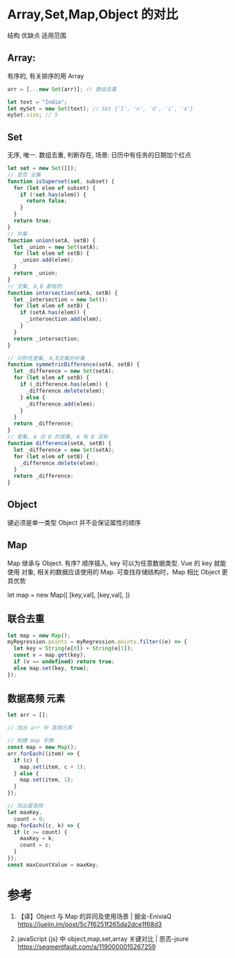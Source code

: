 # Array,Set,Map,Object 的对比

结构 优缺点 适用范围

## Array:

有序的, 有关排序的用 Array

```js
arr = [...new Set(arr)]; // 数组去重

let text = "India";
let mySet = new Set(text); // Set {'I', 'n', 'd', 'i', 'a'}
mySet.size; // 5
```

## Set

无序, 唯一. 数组去重, 判断存在, 场景: 日历中有任务的日期加个红点

```js
let set = new Set([]);
// 是否 全集
function isSuperset(set, subset) {
  for (let elem of subset) {
    if (!set.has(elem)) {
      return false;
    }
  }
  return true;
}
// 并集
function union(setA, setB) {
  let _union = new Set(setA);
  for (let elem of setB) {
    _union.add(elem);
  }
  return _union;
}
// 交集, A,B 都有的
function intersection(setA, setB) {
  let _intersection = new Set();
  for (let elem of setB) {
    if (setA.has(elem)) {
      _intersection.add(elem);
    }
  }
  return _intersection;
}

// 对称性差集, A,B交集的补集
function symmetricDifference(setA, setB) {
  let _difference = new Set(setA);
  for (let elem of setB) {
    if (_difference.has(elem)) {
      _difference.delete(elem);
    } else {
      _difference.add(elem);
    }
  }
  return _difference;
}
// 差集, A 对 B 的差集, A 有 B 没有
function difference(setA, setB) {
  let _difference = new Set(setA);
  for (let elem of setB) {
    _difference.delete(elem);
  }
  return _difference;
}
```

## Object

键必须是单一类型
Object 并不会保证属性的顺序

## Map

Map 继承与 Object.
有序? 顺序插入, key 可以为任意数据类型.
Vue 的 key 就能使用 对象, 相关的数据应该使用的 Map.
可查找存储结构时，Map 相比 Object 更具优势

let map = new Map([
[key,val],
[key,val],
])

## 联合去重

```js
let map = new Map();
myRegression.points = myRegression.points.filter((e) => {
  let key = String(e[0]) + String(e[1]);
  const v = map.get(key);
  if (v == undefined) return true;
  else map.set(key, true);
});
```

## 数据高频 元素

```js
let arr = [];

// 找出 arr 中 高频元素

// 构建 map 字典
const map = new Map();
arr.forEach((item) => {
  if (c) {
    map.set(item, c + 1);
  } else {
    map.set(item, 1);
  }
});

// 找出最高频
let maxKey,
  count = 0;
map.forEach((c, k) => {
  if (c >= count) {
    maxKey = k;
    count = c;
  }
});
const maxCountValue = maxKey;
```

# 参考

1. 【译】Object 与 Map 的异同及使用场景 | 掘金-EniviaQ
   https://juejin.im/post/5c7f6251f265da2dce1f68d3

2. javaScript (js) 中 object,map,set,array 关键对比 | 思否-jsure
   https://segmentfault.com/a/1190000015267259

